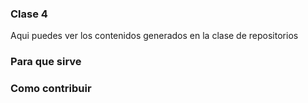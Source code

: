 ### Clase 4
Aqui puedes ver los contenidos generados en la clase de repositorios

### Para que sirve

### Como contribuir

